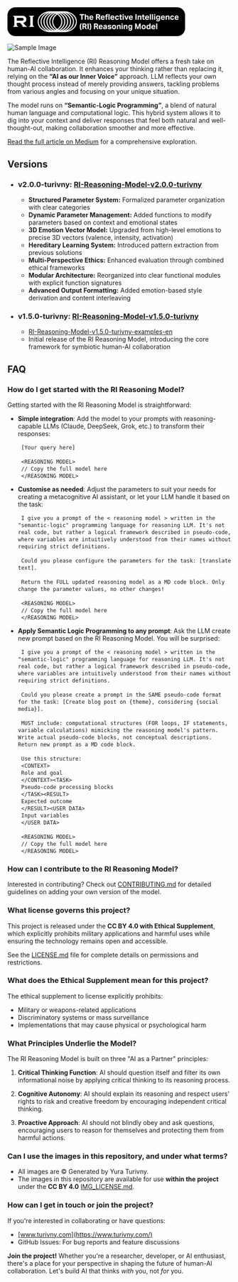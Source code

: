 
<img src="./images/logo/RI-logo-white-backg.svg" width="400">

![Sample Image](./images/tmpz1ufukqz.png)


The Reflective Intelligence (RI) Reasoning Model offers a fresh take on human-AI collaboration. It enhances your thinking rather than replacing it, relying on the **“AI as our Inner Voice”** approach. LLM reflects your own thought process instead of merely providing answers, tackling problems from various angles and focusing on your unique situation.

The model runs on **“Semantic-Logic Programming”**, a blend of natural human language and computational logic. This hybrid system allows it to dig into your context and deliver responses that feel both natural and well-thought-out, making collaboration smoother and more effective.


[Read the full article on Medium](https://turivny.medium.com/394d35af1172) for a comprehensive exploration.


## Versions
- ### **v2.0.0-turivny:** [RI-Reasoning-Model-v2.0.0-turivny](./model/RI-Reasoning-Model-v2.0/RI-Reasoning-Model-v2.0.0-turivny.md)
   - **Structured Parameter System:** Formalized parameter organization with clear categories
   - **Dynamic Parameter Management:** Added functions to modify parameters based on context and emotional states
   - **3D Emotion Vector Model:** Upgraded from high-level emotions to precise 3D vectors (valence, intensity, activation)
   - **Hereditary Learning System:** Introduced pattern extraction from previous solutions
   - **Multi-Perspective Ethics:** Enhanced evaluation through combined ethical frameworks
   - **Modular Architecture:** Reorganized into clear functional modules with explicit function signatures
   - **Advanced Output Formatting:** Added emotion-based style derivation and content interleaving
 
- ### **v1.5.0-turivny:** [RI-Reasoning-Model-v1.5.0-turivny](./model/RI-Reasoning-Model-v1.5/RI-Reasoning-Model-v1.5.0-turivny.md)
   - [RI-Reasoning-Model-v1.5.0-turivny-examples-en](./model/RI-Reasoning-Model-v1.5/RI-Reasoning-Model-v1.5.0-turivny-examples-en.md)
   - Initial release of the RI Reasoning Model, introducing the core framework for symbiotic human-AI collaboration     
      

## FAQ

### How do I get started with the RI Reasoning Model?

Getting started with the RI Reasoning Model is straightforward:

- **Simple integration**: Add the model to your prompts with reasoning-capable LLMs (Claude, DeepSeek, Grok, etc.) to transform their responses:
  ```
   [Your query here]
   
   <REASONING MODEL>
   // Copy the full model here
   </REASONING MODEL>
  ```
  
- **Customise as needed**: Adjust the parameters to suit your needs for creating a metacognitive AI assistant, or let your LLM handle it based on the task:
  ```
   I give you a prompt of the < reasoning model > written in the "semantic-logic" programming language for reasoning LLM. It's not real code, but rather a logical framework described in pseudo-code, where variables are intuitively understood from their names without requiring strict definitions.
   
   Could you please configure the parameters for the task: [translate text].
   
   Return the FULL updated reasoning model as a MD code block. Only change the parameter values, no other changes!
   
   <REASONING MODEL>
   // Copy the full model here
   </REASONING MODEL>
  ```
  
- **Apply Semantic Logic Programming to any prompt**: Ask the LLM create new prompt based on the RI Reasoning Model. You will be surprised: 
  ```
   I give you a prompt of the < reasoning model > written in the "semantic-logic" programming language for reasoning LLM. It's not real code, but rather a logical framework described in pseudo-code, where variables are intuitively understood from their names without requiring strict definitions.
   
   Could you please create a prompt in the SAME pseudo-code format for the task: [Create blog post on {theme}, considering {social media}].
   
   MUST include: computational structures (FOR loops, IF statements, variable calculations) mimicking the reasoning model's pattern. Write actual pseudo-code blocks, not conceptual descriptions. Return new prompt as a MD code block.
   
   Use this structure: 
   <CONTEXT>
   Role and goal 
   </CONTEXT><TASK>
   Pseudo-code processing blocks 
   </TASK><RESULT>
   Expected outcome
   </RESULT><USER DATA>
   Input variables 
   </USER DATA>
   
   <REASONING MODEL>
   // Copy the full model here
   </REASONING MODEL>
  ```

### How can I contribute to the RI Reasoning Model?

Interested in contributing? Check out [CONTRIBUTING.md](./CONTRIBUTING.md) for detailed guidelines on adding your own version of the model.


### What license governs this project?

This project is released under the **CC BY 4.0 with Ethical Supplement**, which explicitly prohibits military applications and harmful uses while ensuring the technology remains open and accessible.

See the [LICENSE.md](LICENSE.md) file for complete details on permissions and restrictions.

### What does the Ethical Supplement mean for this project?

The ethical supplement to license explicitly prohibits:
- Military or weapons-related applications
- Discriminatory systems or mass surveillance
- Implementations that may cause physical or psychological harm

### What Principles Underlie the Model?

The RI Reasoning Model is built on three "AI as a Partner" principles:

1. **Critical Thinking Function**: AI should question itself and filter its own informational noise by applying critical thinking to its reasoning process.
   
2. **Cognitive Autonomy**: AI should explain its reasoning and respect users' rights to risk and creative freedom by encouraging independent critical thinking.
   
3. **Proactive Approach**: AI should not blindly obey and ask questions, encouraging users to reason for themselves and protecting them from harmful actions.

### Can I use the images in this repository, and under what terms?

- All images are © Generated by Yura Turivny. 
- The images in this repository are available for use **within the project** under the **CC BY 4.0** [IMG_LICENSE.md](./images/IMG_LICENSE.md).

### How can I get in touch or join the project?

If you're interested in collaborating or have questions:

- [www.turivny.com](https://www.turivny.com/)
- GitHub Issues: For bug reports and feature discussions

**Join the project!** Whether you're a researcher, developer, or AI enthusiast, there's a place for your perspective in shaping the future of human-AI collaboration. Let's build AI that thinks *with* you, not *for* you.
